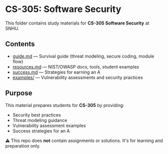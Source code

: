 # CS-305: Software Security

This folder contains study materials for **CS-305 Software Security** at SNHU.

## Contents
- [guide.md](./guide.md) — Survival guide (threat modeling, secure coding, module flow)  
- [resources.md](./resources.md) — NIST/OWASP docs, tools, student examples  
- [success.md](./success.md) — Strategies for earning an A  
- [examples/](./examples) — Vulnerability assessments and security practices  

## Purpose
This material prepares students for **CS-305** by providing:
- Security best practices
- Threat modeling guidance
- Vulnerability assessment examples
- Success strategies for an A  

⚠️ This repo does **not** contain assignments or solutions. It's for learning and preparation only.
